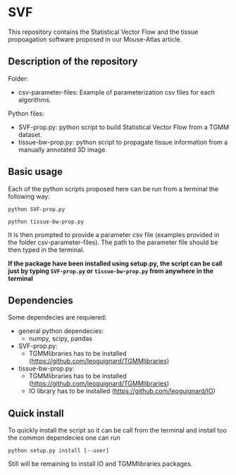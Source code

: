 # SVF

This repository contains the Statistical Vector Flow and the tissue propoagation software proposed in our Mouse-Atlas article.

## Description of the repository
Folder:
  - csv-parameter-files: Example of parameterization csv files for each algorithms.
  
Python files:
  - SVF-prop.py: python script to build Statistical Vector Flow from a TGMM dataset.
  - tissue-bw-prop.py: python script to propagate tissue information from a manually annotated 3D image.

## Basic usage
Each of the python scripts proposed here can be run from a terminal the following way:

`python SVF-prop.py`

`python tissue-bw-prop.py`

It is then prompted to provide a parameter csv file (examples provided in the folder csv-parameter-files). The path to the parameter file should be then typed in the terminal.

**If the package have been installed using setup.py, the script can be call just by typing `SVF-prop.py` or `tissue-bw-prop.py` from anywhere in the terminal**


## Dependencies
Some dependecies are requiered:
  - general python dependecies:
    - numpy, scipy, pandas
  - SVF-prop.py:
     - TGMMlibraries has to be installed (https://github.com/leoguignard/TGMMlibraries)
  - tissue-bw-prop.py:
    - TGMMlibraries has to be installed (https://github.com/leoguignard/TGMMlibraries)
    - IO library has to be installed (https://github.com/leoguignard/IO)

## Quick install
To quickly install the script so it can be call from the terminal and install too the common dependecies one can run
```shell
python setup.py install [--user]
```
Still will be remaining to install IO and TGMMlibraries packages.
